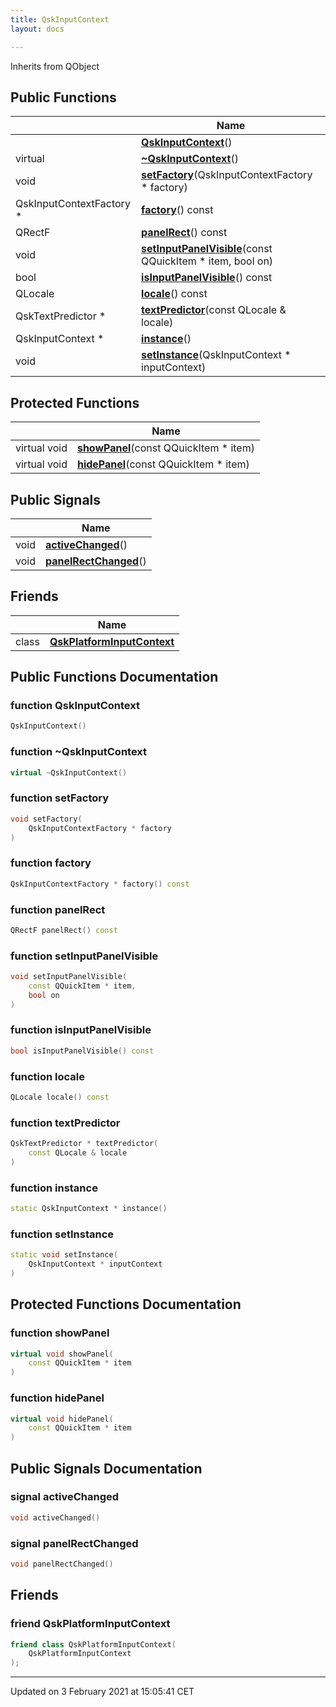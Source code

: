 ```yaml
---
title: QskInputContext
layout: docs

---
```





Inherits from QObject

## Public Functions

|                | Name           |
| -------------- | -------------- |
| | **[QskInputContext](/docs/classes/classQskInputContext/#function-qskinputcontext)**() |
| virtual | **[~QskInputContext](/docs/classes/classQskInputContext/#function-~qskinputcontext)**() |
| void | **[setFactory](/docs/classes/classQskInputContext/#function-setfactory)**(QskInputContextFactory * factory) |
| QskInputContextFactory * | **[factory](/docs/classes/classQskInputContext/#function-factory)**() const |
| QRectF | **[panelRect](/docs/classes/classQskInputContext/#function-panelrect)**() const |
| void | **[setInputPanelVisible](/docs/classes/classQskInputContext/#function-setinputpanelvisible)**(const QQuickItem * item, bool on) |
| bool | **[isInputPanelVisible](/docs/classes/classQskInputContext/#function-isinputpanelvisible)**() const |
| QLocale | **[locale](/docs/classes/classQskInputContext/#function-locale)**() const |
| QskTextPredictor * | **[textPredictor](/docs/classes/classQskInputContext/#function-textpredictor)**(const QLocale & locale) |
| QskInputContext * | **[instance](/docs/classes/classQskInputContext/#function-instance)**() |
| void | **[setInstance](/docs/classes/classQskInputContext/#function-setinstance)**(QskInputContext * inputContext) |

## Protected Functions

|                | Name           |
| -------------- | -------------- |
| virtual void | **[showPanel](/docs/classes/classQskInputContext/#function-showpanel)**(const QQuickItem * item) |
| virtual void | **[hidePanel](/docs/classes/classQskInputContext/#function-hidepanel)**(const QQuickItem * item) |

## Public Signals

|                | Name           |
| -------------- | -------------- |
| void | **[activeChanged](/docs/classes/classQskInputContext/#signal-activechanged)**() |
| void | **[panelRectChanged](/docs/classes/classQskInputContext/#signal-panelrectchanged)**() |

## Friends

|                | Name           |
| -------------- | -------------- |
| class | **[QskPlatformInputContext](/docs/classes/classQskInputContext/#friend-qskplatforminputcontext)**  |

## Public Functions Documentation

### function QskInputContext

```cpp
QskInputContext()
```


### function ~QskInputContext

```cpp
virtual ~QskInputContext()
```


### function setFactory

```cpp
void setFactory(
    QskInputContextFactory * factory
)
```


### function factory

```cpp
QskInputContextFactory * factory() const
```


### function panelRect

```cpp
QRectF panelRect() const
```


### function setInputPanelVisible

```cpp
void setInputPanelVisible(
    const QQuickItem * item,
    bool on
)
```


### function isInputPanelVisible

```cpp
bool isInputPanelVisible() const
```


### function locale

```cpp
QLocale locale() const
```


### function textPredictor

```cpp
QskTextPredictor * textPredictor(
    const QLocale & locale
)
```


### function instance

```cpp
static QskInputContext * instance()
```


### function setInstance

```cpp
static void setInstance(
    QskInputContext * inputContext
)
```


## Protected Functions Documentation

### function showPanel

```cpp
virtual void showPanel(
    const QQuickItem * item
)
```


### function hidePanel

```cpp
virtual void hidePanel(
    const QQuickItem * item
)
```


## Public Signals Documentation

### signal activeChanged

```cpp
void activeChanged()
```


### signal panelRectChanged

```cpp
void panelRectChanged()
```


## Friends

### friend QskPlatformInputContext

```cpp
friend class QskPlatformInputContext(
    QskPlatformInputContext 
);
```


-------------------------------

Updated on  3 February 2021 at 15:05:41 CET